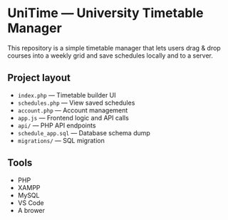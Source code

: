 
# UniTime — University Timetable Manager

This repository is a simple timetable manager that lets users drag & drop courses into a weekly grid and save schedules locally and to a server.

## Project layout
- `index.php` — Timetable builder UI
- `schedules.php` — View saved schedules
- `account.php` — Account management
- `app.js` — Frontend logic and API calls
- `api/` — PHP API endpoints
- `schedule_app.sql` — Database schema dump
- `migrations/` — SQL migration

## Tools
- PHP
- XAMPP
- MySQL 
- VS Code
- A brower
